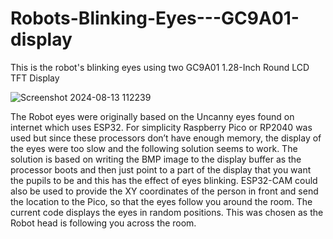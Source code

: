 # Robots-Blinking-Eyes---GC9A01-display
This is the robot's blinking eyes using two GC9A01 1.28-Inch Round LCD TFT Display

![Screenshot 2024-08-13 112239](https://github.com/user-attachments/assets/d4d73b5c-27c2-40ac-8f5b-01d5ba31416f)

The Robot eyes were originally based on the Uncanny eyes found on internet which uses ESP32. 
For simplicity Raspberry Pico or RP2040 was used but since these processors don’t have enough memory, the display of the eyes were too slow and the following solution seems to work.
The solution is based on writing the BMP image to the display buffer as the processor boots and then just point to a part of the display that you want the pupils to be and this has the effect of eyes blinking.
ESP32-CAM could also be used to provide the XY coordinates of the person in front and send the location to the Pico, so that the eyes follow you around the room.
The current code displays the eyes in random positions. This was chosen as the Robot head is following you across the room.  
